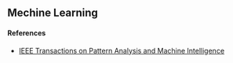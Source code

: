Mechine Learning
----------------

#### References

* [IEEE Transactions on Pattern Analysis and Machine Intelligence](http://www.computer.org/web/tpami)

